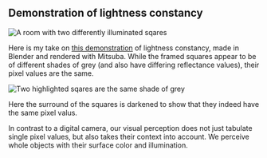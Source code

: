 ## Demonstration of lightness constancy

![A room with two differently illuminated sqares](../resources/illusion.jpg)

Here is my take on [this demonstration](https://en.wikipedia.org/wiki/Checker_shadow_illusion) of lightness constancy, made in Blender and rendered with Mitsuba. While the framed squares appear to be of different shades of grey (and also have differing reflectance values), their pixel values are the same.

![Two highlighted sqares are the same shade of grey](../resources/illusion_explained.jpg)

Here the surround of the squares is darkened to show that they indeed have the same pixel valus.

In contrast to a digital camera, our visual perception does not just tabulate single pixel values, but also takes their context into account. We perceive whole objects with their surface color and illumination.


